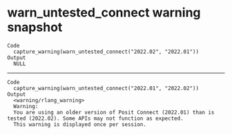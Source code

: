 # warn_untested_connect warning snapshot

    Code
      capture_warning(warn_untested_connect("2022.02", "2022.01"))
    Output
      NULL

---

    Code
      capture_warning(warn_untested_connect("2022.01", "2022.02"))
    Output
      <warning/rlang_warning>
      Warning:
      You are using an older version of Posit Connect (2022.01) than is tested (2022.02). Some APIs may not function as expected.
      This warning is displayed once per session.

